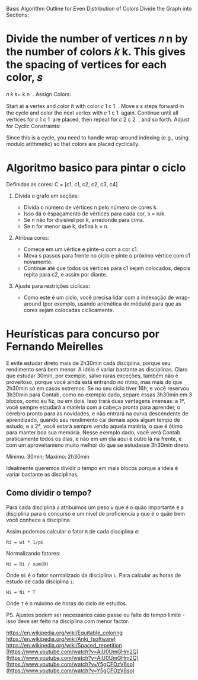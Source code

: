 Basic Algorithm Outline for Even Distribution of Colors
Divide the Graph into Sections:

Divide the number of vertices 
𝑛
n by the number of colors 
𝑘
k.
This gives the spacing of vertices for each color, 
𝑠
=
𝑛
𝑘
s= 
k
n
​
 .
Assign Colors:

Start at a vertex and color it with color 
𝑐
1
c 
1
​
 .
Move 
𝑠
s steps forward in the cycle and color the next vertex with 
𝑐
1
c 
1
​
  again.
Continue until all vertices for 
𝑐
1
c 
1
​
  are placed, then repeat for 
𝑐
2
c 
2
​
 , and so forth.
Adjust for Cyclic Constraints:

Since this is a cycle, you need to handle wrap-around indexing (e.g., using modulo arithmetic) so that colors are placed cyclically.

# Algoritmo basico para pintar o ciclo

Definidas as cores: C = [c1, c1, c2, c2, c3, c4]

1. Divida o grafo em seções:
    - Divida o número de vértices n pelo número de cores k.
    - Isso dá o espaçamento de vértices para cada cor, s = n/k.
    - Se n não for divisível por k, arredonde para cima.
    - Se n for menor que k, defina k = n.

2. Atribua cores:
    - Comece em um vértice e pinte-o com a cor c1.
    - Mova s passos para frente no ciclo e pinte o próximo vértice com c1 novamente.
    - Continue até que todos os vértices para c1 sejam colocados, depois repita para c2, e assim por diante.

3. Ajuste para restrições cíclicas:
    - Como este é um ciclo, você precisa lidar com a indexação de wrap-around (por exemplo, usando aritmética de módulo)
        para que as cores sejam colocadas ciclicamente.

# Heurísticas para concurso por Fernando Meirelles

E evite estudar direto mais de 2h30min cada disciplina, porque seu rendimento será bem
menor. A idéia é variar bastante as disciplinas. Claro que estudar 30min, por exemplo, salvo raras
exceções, também não é proveitoso, porque você ainda está entrando no ritmo, mas mais do que
2h30min só em casos extremos. Se no seu ciclo tiver 16h, e você reservou 3h30min para Contab,
como no exemplo dado, separe essas 3h30min em 3 blocos, como eu fiz, ou em dois. Isso trará duas
vantagens imensas: a 1ª, você sempre estudará a matéria com a cabeça pronta para aprender, o
cérebro pronto para as novidades, e não entrará na curva descendente de aprendizado, quando seu
rendimento cai demais após algum tempo de estudo; e a 2ª, você estará sempre vendo aquela
matéria, o que é ótimo para manter boa sua memória. Nesse exemplo dado, você verá Contab
praticamente todos os dias, e não em um dia aqui e outro lá na frente, e com um aproveitameno
muito melhor do que se estudasse 3h30min direto. 

Minimo: 30min; Maximo: 2h30min

Idealmente queremos dividir o tempo em mais blocos porque a ideia é variar bastante as disciplinas.

## Como dividir o tempo?

Para cada disciplina `d` atribuímos um peso `w` que é o quão importante é a disciplina para o concurso e um nível de
proficiencia `p` que é o quão bem você conhece a disciplina.

Assim podemos calcular o fator `R` de cada disciplina `d`:

```
Ri = wi * 1/pi
```

Normalizando fatores:

```
Ni = Ri / sum(R)
```

Onde `Ni` é o fator normalizado da disciplina `i`. Para calcular as horas de estudo de cada disciplina `i`:

```
Hi = Ni * T
```

Onde `T` é o máximo de horas do ciclo de estudos.

PS. Ajustes podem ser necessários caso passe ou falte do tempo limite - isso deve ser feito na disciplina com menor
factor.

https://en.wikipedia.org/wiki/Equitable_coloring
https://en.wikipedia.org/wiki/Anki_(software)
https://en.wikipedia.org/wiki/Spaced_repetition
[https://www.youtube.com/watch?v=AjU0UmGHm2Q](https://www.youtube.com/watch?v=AjU0UmGHm2Q)
[https://www.youtube.com/watch?v=Y5gCFOzV6so](https://www.youtube.com/watch?v=Y5gCFOzV6so)
